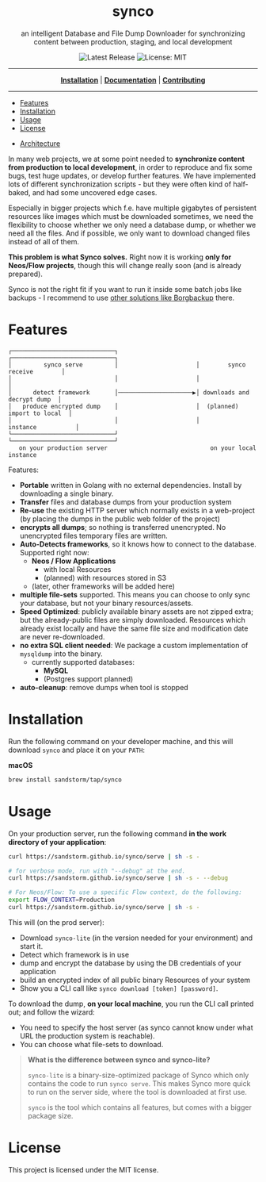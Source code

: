 <h1 align="center">synco</h1>
<p align="center">an intelligent Database and File Dump Downloader for synchronizing content between production, staging, and local development</p>

<p align="center">

<a style="text-decoration: none" href="https://github.com/sandstorm/synco/releases">
<img src="https://img.shields.io/github/v/release/sandstorm/synco?style=flat-square" alt="Latest Release">
</a>

<a style="text-decoration: none" href="https://opensource.org/licenses/MIT">
<img src="https://img.shields.io/badge/License-MIT-yellow.svg?style=flat-square" alt="License: MIT">
</a>

</p>

----

<p align="center">
<strong><a href="https://sandstorm.github.io/synco/#/installation">Installation</a></strong>
|
<strong><a href="https://sandstorm.github.io/synco/#/docs">Documentation</a></strong>
|
<strong><a href="https://sandstorm.github.io/synco/#/CONTRIBUTING">Contributing</a></strong>
</p>

----

<!-- TOC -->
* [Features](#features)
* [Installation](#installation)
* [Usage](#usage)
* [License](#license)
<!-- TOC -->
* [Architecture](https://sandstorm.github.io/synco/#/architecture)

In many web projects, we at some point needed to **synchronize content from production to local development**,
in order to reproduce and fix some bugs, test huge updates, or develop further features. We have implemented
lots of different synchronization scripts - but they were often kind of half-baked, and had some uncovered
edge cases.

Especially in bigger projects which f.e. have multiple gigabytes of persistent resources like images which must
be downloaded sometimes, we need the flexibility to choose whether we only need a database dump, or whether
we need all the files. And if possible, we only want to download changed files instead of all of them.

**This problem is what Synco solves.** Right now it is working **only for Neos/Flow projects**, though this will
change really soon (and is already prepared).

Synco is not the right fit if you want to run it inside some batch jobs like backups - I recommend to use
[other solutions like Borgbackup](https://www.borgbackup.org/) there.


# Features

```text
┌─────────────────────────────┐                      ┌─────────────────────────────┐
│         synco serve         │                      │        synco receive        │
│                             │                      │                             │
│      detect framework       │─────────────────────▶│ downloads and decrypt dump  │
│   produce encrypted dump    │                      │  (planned) import to local  │
│                             │                      │          instance           │
└─────────────────────────────┘                      └─────────────────────────────┘
   on your production server                             on your local instance     
```

Features:

* **Portable** written in Golang with no external dependencies. Install by downloading a single binary.
* **Transfer** files and database dumps from your production system
* **Re-use** the existing HTTP server which normally exists in a web-project (by placing the dumps in the public web folder
  of the project)
* **encrypts all dumps**; so nothing is transferred unencrypted. No unencrypted files temporary files are written.
* **Auto-Detects frameworks**, so it knows how to connect to the database. Supported right now:
  * **Neos / Flow Applications**
    * with local Resources
    * (planned) with resources stored in S3
  * (later, other frameworks will be added here)
* **multiple file-sets** supported. This means you can choose to only sync your database, but not your binary resources/assets.
* **Speed Optimized**: publicly available binary assets are not zipped extra; but the already-public files are simply downloaded.
  Resources which already exist locally and have the same file size and modification date are never re-downloaded.
* **no extra SQL client needed**: We package a custom implementation of `mysqldump` into the binary.
  * currently supported databases:
    * **MySQL**
    * (Postgres support planned)
* **auto-cleanup**: remove dumps when tool is stopped

# Installation

Run the following command on your developer machine, and this will download `synco` and place it on your `PATH`:

**macOS**
```bash
brew install sandstorm/tap/synco
```

# Usage

On your production server, run the following command **in the work directory of your application**:

```sh
curl https://sandstorm.github.io/synco/serve | sh -s -

# for verbose mode, run with "--debug" at the end.
curl https://sandstorm.github.io/synco/serve | sh -s - --debug

# For Neos/Flow: To use a specific Flow context, do the following:
export FLOW_CONTEXT=Production
curl https://sandstorm.github.io/synco/serve | sh -s -
```

This will (on the prod server):

- Download `synco-lite` (in the version needed for your environment) and start it.
- Detect which framework is in use
- dump and encrypt the database by using the DB credentials of your application
- build an encrypted index of all public binary Resources of your system
- Show you a CLI call like `synco download [token] [password]`.

To download the dump, **on your local machine**, you run the CLI call printed out; and follow the wizard:
- You need to specify the host server (as synco cannot know under what URL the production system is reachable).
- You can choose what file-sets to download.

> **What is the difference between synco and synco-lite?**
>
> `synco-lite` is a binary-size-optimized package of Synco which only contains the code to run `synco serve`.
> This makes Synco more quick to run on the server side, where the tool is downloaded at first use.
>
> `synco` is the tool which contains all features, but comes with a bigger package size.

# License

This project is licensed under the MIT license.
